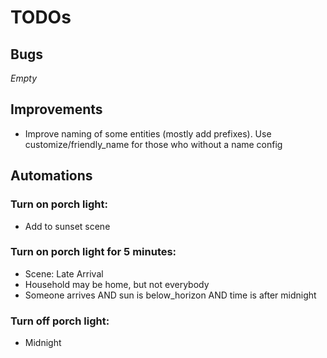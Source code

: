 # TODOs
## Bugs
_Empty_

## Improvements
- Improve naming of some entities (mostly add prefixes). Use customize/friendly_name for those who without a name config

## Automations
### Turn on porch light:
- Add to sunset scene

### Turn on porch light for 5 minutes:
- Scene: Late Arrival
- Household may be home, but not everybody
- Someone arrives AND sun is below_horizon AND time is after midnight

### Turn off porch light:
- Midnight
